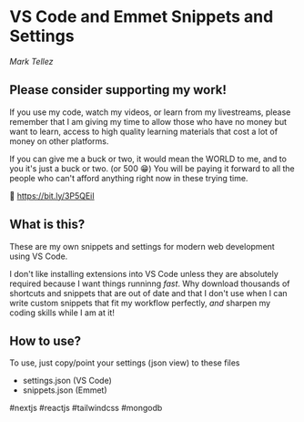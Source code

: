 # VS Code and Emmet Snippets and Settings
*Mark Tellez*

## Please consider supporting my work!

If you use my code, watch my videos, or learn from my livestreams, please remember that I am giving my time to allow those who have no money but want to learn, access to high quality learning materials that cost a lot of money on other platforms.

If you can give me a buck or two, it would mean the WORLD to me, and to you it's just a buck or two. (or 500 😁) You will be paying it forward to all the people who can't afford anything right now in these trying time.

🙏 https://bit.ly/3P5QEiI

## What is this?

These are my own snippets and settings for modern web development using VS Code.

I don't like installing extensions into VS Code unless they are absolutely required because I want things runninng _fast_. Why download thousands of shortcuts and snippets that are out of date and that I don't use when I can write custom snippets that fit my workflow perfectly, *and* sharpen my coding skills while I am at it!

## How to use?

To use, just copy/point your settings (json view) to these files

- settings.json (VS Code)
- snippets.json (Emmet)

#nextjs #reactjs #tailwindcss #mongodb

